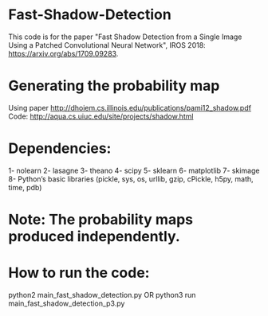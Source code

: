 # Fast-Shadow-Detection
This code is for the paper "Fast Shadow Detection from a Single Image Using a Patched Convolutional Neural Network", IROS 2018: https://arxiv.org/abs/1709.09283.

# Generating the probability map
Using paper http://dhoiem.cs.illinois.edu/publications/pami12_shadow.pdf
Code: http://aqua.cs.uiuc.edu/site/projects/shadow.html

# Dependencies:
1- nolearn
2- lasagne
3- theano
4- scipy
5- sklearn
6- matplotlib
7- skimage
8- Python’s basic libraries (pickle, sys, os, urllib, gzip, cPickle, h5py, math, time, pdb)

# Note: The probability maps produced independently.


# How to run the code:
python2 main_fast_shadow_detection.py OR
python3 run main_fast_shadow_detection_p3.py
